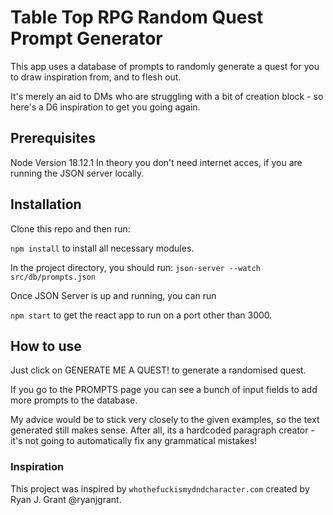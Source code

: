 # Table Top RPG Random Quest Prompt Generator

This app uses a database of prompts to randomly generate a quest for you to draw inspiration from, and to flesh out.

It's merely an aid to DMs who are struggling with a bit of creation block - so here's a D6 inspiration to get you going again.

## Prerequisites

Node Version 18.12.1
In theory you don't need internet acces, if you are running the JSON server locally.

## Installation

Clone this repo and then run:

`npm install` to install all necessary modules.

In the project directory, you should run:
`json-server --watch src/db/prompts.json`

Once JSON Server is up and running, you can run

`npm start` to get the react app to run on a port other than 3000.

## How to use

Just click on GENERATE ME A QUEST! to generate a randomised quest.

If you go to the PROMPTS page you can see a bunch of input fields to add more prompts to the database.

My advice would be to stick very closely to the given examples, so the text generated still makes sense. After all, its a hardcoded paragraph creator - it's not going to automatically fix any grammatical mistakes!

### Inspiration

This project was inspired by `whothefuckismydndcharacter.com` created by Ryan J. Grant @ryanjgrant.
